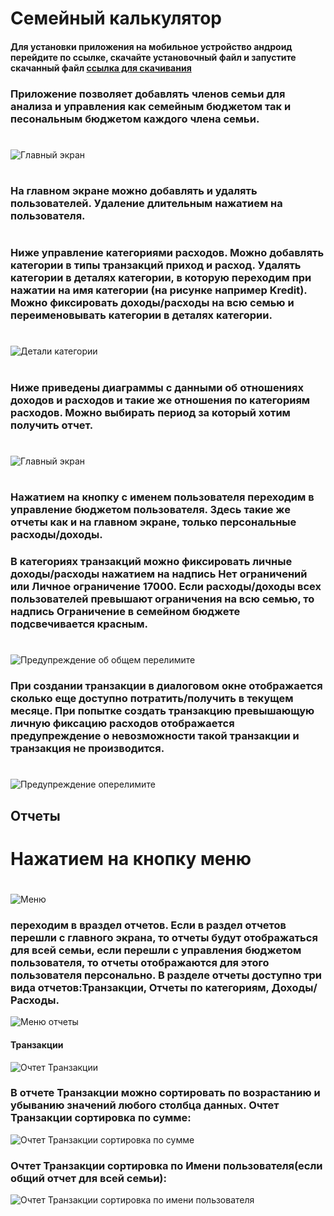 # Семейный калькулятор
#### Для установки приложения на мобильное устройство андроид перейдите по ссылке, скачайте установочный файл и запустите скачанный файл [ссылка для скачивания](https://github.com/Andrey253/familyBudget/blob/master/apk/app-armeabi-v7a-release.apk "Семейный калькулятор apk")

### Приложение позволяет добавлять членов семьи для анализа и управления как семейным бюджетом так и песональным бюджетом каждого члена семьи.
#
![Главный экран](https://github.com/Andrey253/familyBudget/blob/master/image/2022-06-17_16-36-13.png?raw=true "Главный экран")
#

### На главном экране можно добавлять и удалять пользователей. Удаление длительным нажатием на пользователя.
#
### Ниже управление категориями расходов. Можно добавлять категории в типы транзакций приход и расход. Удалять категории в деталях категории, в которую переходим при нажатии на имя категории (на рисунке например Kredit). Можно фиксировать доходы/расходы на всю семью  и переименовывать категории в деталях категории.
#
![Детали категории](https://github.com/Andrey253/familyBudget/blob/master/image/2022-06-17_16-59-01.png?raw=true "Детали категории")
#

### Ниже приведены диаграммы с данными об отношениях доходов и расходов и такие же отношения по категориям расходов. Можно выбирать период за который хотим получить отчет.
#
![Главный экран](https://github.com/Andrey253/familyBudget/blob/master/image/2022-06-17_16-37-39.png?raw=true "Даграмма расход/доход")

#
### Нажатием на кнопку с именем пользователя переходим в управление бюджетом пользователя. Здесь такие же отчеты как и на главном экране, только персональные расходы/доходы.
### В категориях транзакций можно фиксировать личные доходы/расходы нажатием на надпись Нет ограничений или Личное ограничение 17000. Если расходы/доходы всех пользователей превышают ограничения на всю семью, то надпись Ограничение в семейном бюджете подсвечивается красным.
#
![Предупреждение об общем перелимите](https://github.com/Andrey253/familyBudget/blob/master/image/2022-06-17_17-29-40.png?raw=true "Предупреждение об общем перелимите")

### При создании транзакции в диалоговом окне отображается сколько еще доступно потратить/получить в текущем месяце. При попытке создать транзакцию превышающую личную фиксацию расходов отображается предупреждение о невозможности такой транзакции и транзакция не производится. 
#
![Предупреждение оперелимите](https://github.com/Andrey253/familyBudget/blob/master/image/2022-06-17_17-35-19.png?raw=true "Предупреждение о перелимите")
## Отчеты
# Нажатием на кнопку меню
#
![Меню](https://github.com/Andrey253/familyBudget/blob/master/image/2022-06-17_17-31-20.png?raw=true "Меню")
### переходим в враздел отчетов. Если в раздел отчетов перешли с главного экрана, то отчеты будут отображаться для всей семьи, если перешли с управления бюджетом пользователя, то отчеты отображаются для этого пользователя персонально. В разделе отчеты доступно три вида отчетов:Транзакции, Отчеты по категориям, Доходы/Расходы. 
![Меню отчеты](https://github.com/Andrey253/familyBudget/blob/master/image/2022-06-18_10-21-19.png?raw=true "Меню отчеты")

#### Транзакции
![Очтет Транзакции](https://github.com/Andrey253/familyBudget/blob/master/image/2022-06-18_10-25-10.png?raw=true "Отчет Транзакции")
### В отчете Транзакции можно сортировать по возрастанию и убыванию значений любого столбца данных. Очтет Транзакции сортировка по сумме:
![Очтет Транзакции сортировка по сумме](https://github.com/Andrey253/familyBudget/blob/master/image/2022-06-18_10-25-32.png?raw=true "Отчет Транзакции сортировка по сумме")
### Очтет Транзакции сортировка по Имени пользователя(если общий отчет для всей семьи):
![Очтет Транзакции сортировка по имени пользователя](https://github.com/Andrey253/familyBudget/blob/master/image/2022-06-18_10-25-51.png?raw=true "Отчет Транзакции сортировка по имени пользователя")
###
###
###
###
###